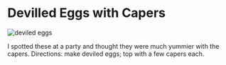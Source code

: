 # Devilled Eggs with Capers

![deviled eggs](http://mcdemarco.net/files/recipes/deviled_eggs.jpg)

I spotted these at a party and thought they were much yummier with the capers.  Directions: make deviled eggs; top with a few capers each.
